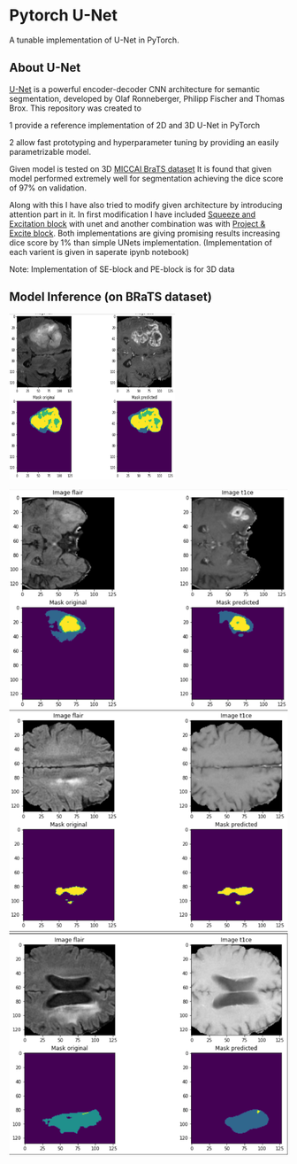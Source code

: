 
# Pytorch U-Net 

A tunable implementation of U-Net in PyTorch.

## About U-Net
[U-Net](https://arxiv.org/abs/1505.04597) is a powerful encoder-decoder CNN architecture for semantic segmentation, developed by Olaf Ronneberger, Philipp Fischer and Thomas Brox.
This repository was created to

1 provide a reference implementation of 2D and 3D U-Net in PyTorch

2 allow fast prototyping and hyperparameter tuning by providing an easily parametrizable model.

Given model is tested on 3D [MICCAI BraTS dataset](https://drive.google.com/file/d/1XjN075TwlmT-N0ZqBC8JmmGfyGTU2SWi/view?usp=sharing)
It is found that given model performed extremely well for segmentation achieving the dice score of 97% on validation.

Along with this I have also tried to modify given architecture by introducing attention part in it. 
In first modification I have included [Squeeze and Excitation block](https://arxiv.org/abs/1709.01507v4) with unet and another combination was with [Project & Excite block](https://arxiv.org/abs/1906.04649).
Both implementations are giving promising results increasing dice score by 1% than simple UNets implementation.
(Implementation of each varient is given in saperate ipynb notebook)

Note: Implementation of SE-block and PE-block is for 3D data


## Model Inference (on BRaTS dataset) 

<img src="https://github.com/Beast471/Pytorch-UNet/blob/master/asset/p1.png" width="300" height="300">


![image 2](https://github.com/Beast471/Pytorch-UNet/blob/master/asset/p2.png?raw=true)
![image 3](https://github.com/Beast471/Pytorch-UNet/blob/master/asset/p3.png?raw=true)
![image 4](https://github.com/Beast471/Pytorch-UNet/blob/master/asset/p4.png?raw=true)

